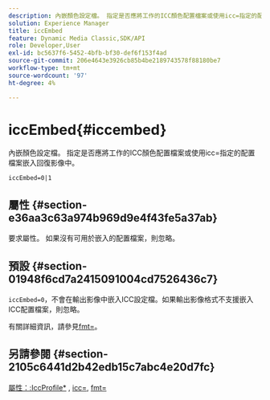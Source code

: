 ```yaml
---
description: 內嵌顏色設定檔。 指定是否應將工作的ICC顏色配置檔案或使用icc=指定的配置檔案嵌入回復影像中。
solution: Experience Manager
title: iccEmbed
feature: Dynamic Media Classic,SDK/API
role: Developer,User
exl-id: bc5637f6-5452-4bfb-bf30-def6f153f4ad
source-git-commit: 206e4643e3926cb85b4be2189743578f88180be7
workflow-type: tm+mt
source-wordcount: '97'
ht-degree: 4%

---
```


# iccEmbed{#iccembed}

內嵌顏色設定檔。 指定是否應將工作的ICC顏色配置檔案或使用icc=指定的配置檔案嵌入回復影像中。

`iccEmbed=0|1`

## 屬性 {#section-e36aa3c63a974b969d9e4f43fe5a37ab}

要求屬性。 如果沒有可用於嵌入的配置檔案，則忽略。

## 預設 {#section-01948f6cd7a2415091004cd7526436c7}

`iccEmbed=0`，不會在輸出影像中嵌入ICC設定檔。如果輸出影像格式不支援嵌入ICC配置檔案，則忽略。

有關詳細資訊，請參見[fmt=](../../../../../is-api/http-ref/image-serving-api-ref/c-http-protocol-reference/c-command-reference/r-is-http-fmt.md#reference-cdf10043423b45ba9fe15157fb3ae37a)。

## 另請參閱 {#section-2105c6441d2b42edb15c7abc4e20d7fc}

[屬性：:IccProfile*](../../../../../is-api/image-catalog/image-serving-api-ref/c-image-catalog-reference/c-icc-profile-map-reference/c-icc-profile-map-reference.md#concept-57b9148ce55249cd825cb7ee19ed057c) ,  [icc=](../../../../../is-api/http-ref/image-serving-api-ref/c-http-protocol-reference/c-command-reference/r-icc.md#reference-182b5679e21e4df3b4d330535a5a7517),  [fmt=](../../../../../is-api/http-ref/image-serving-api-ref/c-http-protocol-reference/c-command-reference/r-is-http-fmt.md#reference-cdf10043423b45ba9fe15157fb3ae37a)
